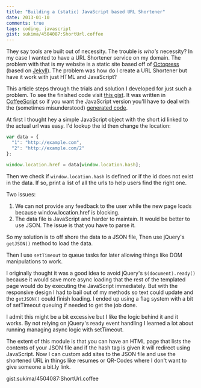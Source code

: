 ```yaml
---
title: "Building a (static) JavaScript based URL Shortener"
date: 2013-01-10
comments: true
tags: coding, javascript
gist: sukima/4504087:ShortUrl.coffee
---
```

They say tools are built out of necessity. The trouble is _who's_ necessity?
In my case I wanted to have a URL Shortener service on my domain. The
problem with that is my website is a static site based off of [Octopress][]
(based on [Jekyll][]). The problem was how do I create a URL Shortener but have
it work with just HTML and JavaScript?

This article steps through the trials and solution I developed for just such a
problem. To see the finished code visit [this gist][1]. It was written in
[CoffeeScript][] so if you want the JavaScript version you'll have to deal with
the (sometimes misunderstood) [generated code][2].

[1]: https://gist.github.com/4504087#file-shorturl-coffee
[2]: https://gist.github.com/4504087#file-shorturl-js
[CoffeeScript]: http://coffeescript.org/
[Octopress]: http://octopress.org/
[Jekyll]: http://jekyllrb.com/

<!-- more -->

At first I thought hey a simple JavaScript object with the short id linked to
the actual url was easy. I'd lookup the id then change the location:

```javascript
var data = {
  "1": "http://example.com",
  "2": "http://example.com/2"
};

window.location.href = data[window.location.hash];
```

Then we check if `window.location.hash` is defined or if the id does not exist
in the data. If so, print a list of all the urls to help users find the right
one.

Two issues:
1. We can not provide any feedback to the user while the new page loads because
   window.location.href is blocking.
2. The data file is JavaScript and harder to maintain. It would be better to
   use JSON. The issue is that you have to parse it.

So my solution is to off shore the data to a JSON file, Then use jQuery's
`getJSON()` method to load the data.

Then I use `setTimeout` to queue tasks for later allowing things like DOM
manipulations to work.

I originally thought it was a good idea to avoid jQuery's `$(document).ready()`
because it would save more async loading that the rest of the templated page
would do by executing the JavaScript immediately. But with the responsive
design I had to bail out of my methods so text could update and the `getJSON()`
could finish loading. I ended up using a flag system with a bit of setTimeout
queuing if needed to get the job done.

I admit this might be a bit excessive but I like the logic behind it and it
works. By not relying on jQuery's ready event handling I learned a lot about
running managing async logic with setTimeout.

The extent of this module is that you can have an HTML page that lists the
contents of your JSON file and if the hash tag is given it will redirect using
JavaScript. Now I can custom add sites to the JSON file and use the shortened
URL in things like resumes or QR-Codes where I don't want to give someone a
bit.ly link.

gist:sukima/4504087:ShortUrl.coffee
